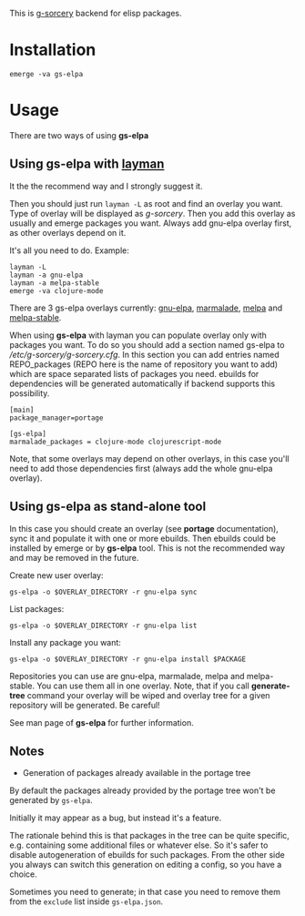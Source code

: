 This is [g-sorcery](https://github.com/jauhien/g-sorcery) backend for elisp packages.


# Installation

```
emerge -va gs-elpa
```

# Usage

There are two ways of using **gs-elpa**

## Using gs-elpa with [layman](https://wiki.gentoo.org/wiki/Layman)

It the the recommend way and I strongly suggest it.

Then you should just run `layman -L` as
root and find an overlay you want. Type of overlay will be
displayed as *g-sorcery*. Then you add this overlay as
usually and emerge packages you want. Always add gnu-elpa overlay first,
as other overlays depend on it.

It's all you need to do. Example:

```
layman -L
layman -a gnu-elpa
layman -a melpa-stable
emerge -va clojure-mode
```

There are 3 gs-elpa overlays currently: [gnu-elpa](http://elpa.gnu.org/), [marmalade](http://marmalade-repo.org/),
[melpa](http://melpa.milkbox.net/) and [melpa-stable](http://melpa-stable.milkbox.net/).

When using **gs-elpa** with layman you can populate overlay only with packages you want.
To do so you should add a section named gs-elpa to */etc/g-sorcery/g-sorcery.cfg*.
In this section you can add entries named REPO_packages (REPO here is the name
of repository you want to add) which are space separated lists of packages you need. ebuilds for
dependencies will be generated automatically if backend supports this possibility.

```
[main]
package_manager=portage

[gs-elpa]
marmalade_packages = clojure-mode clojurescript-mode
```
Note, that some overlays may depend on other overlays, in this case you'll need to add those
dependencies first (always add the whole gnu-elpa overlay).


## Using gs-elpa as stand-alone tool

In this case you should create an overlay (see **portage** documentation), sync it and populate
it with one or more ebuilds. Then ebuilds could be installed by emerge or by **gs-elpa** tool.
This is not the recommended way and may be removed in the future.

Create new user overlay:

```
gs-elpa -o $OVERLAY_DIRECTORY -r gnu-elpa sync
```

List packages:

```
gs-elpa -o $OVERLAY_DIRECTORY -r gnu-elpa list
```

Install any package you want:

```
gs-elpa -o $OVERLAY_DIRECTORY -r gnu-elpa install $PACKAGE
```

Repositories you can use are gnu-elpa, marmalade, melpa and melpa-stable. You can use them
all in one overlay. Note, that if you call **generate-tree** command your overlay
will be wiped and overlay tree for a given repository will be generated. Be careful!

See man page of **gs-elpa** for further information.

## Notes

* Generation of packages already available in the portage tree

By default the packages already provided by the portage tree won't be generated by `gs-elpa`.

Initially it may appear as a bug, but instead it's a feature.

The rationale behind this is that packages in the tree can be quite specific, e.g. containing some additional files or whatever else. So it's safer to disable autogeneration of ebuilds for such packages. From the other side you always can switch this generation on editing a config, so you have a choice.

Sometimes you need to generate; in that case you need to remove them from the `exclude` list inside `gs-elpa.json`.
